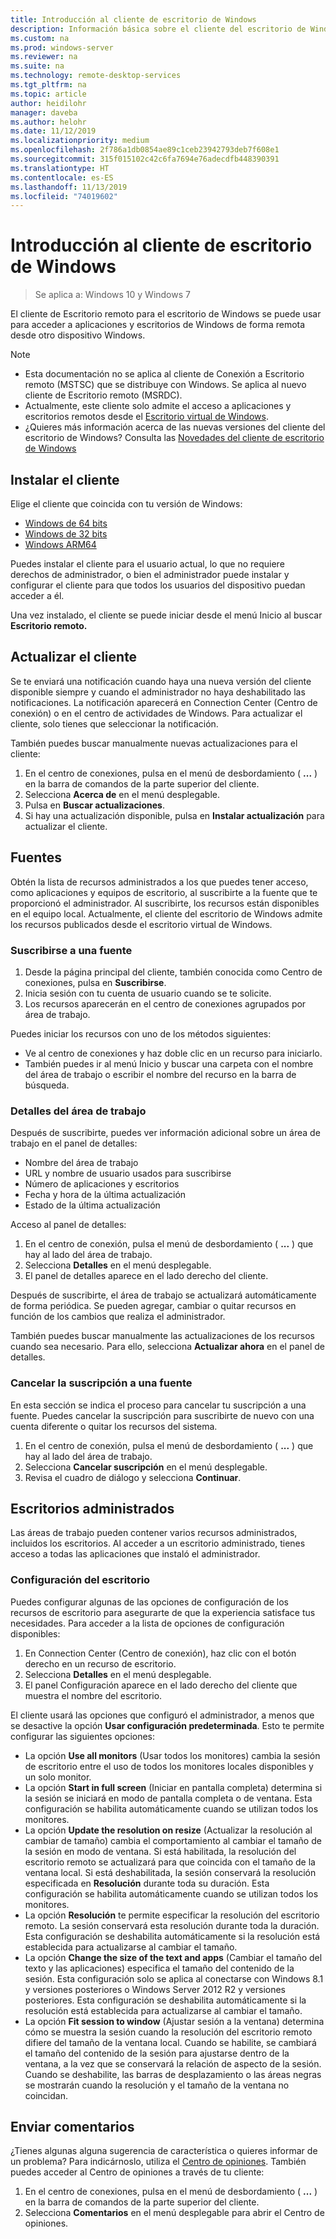 ```yaml
---
title: Introducción al cliente de escritorio de Windows
description: Información básica sobre el cliente del escritorio de Windows.
ms.custom: na
ms.prod: windows-server
ms.reviewer: na
ms.suite: na
ms.technology: remote-desktop-services
ms.tgt_pltfrm: na
ms.topic: article
author: heidilohr
manager: daveba
ms.author: helohr
ms.date: 11/12/2019
ms.localizationpriority: medium
ms.openlocfilehash: 2f786a1db0854ae89c1ceb23942793deb7f608e1
ms.sourcegitcommit: 315f015102c42c6fa7694e76adecdfb448390391
ms.translationtype: HT
ms.contentlocale: es-ES
ms.lasthandoff: 11/13/2019
ms.locfileid: "74019602"
---
```

# <a name="get-started-with-the-windows-desktop-client"></a>Introducción al cliente de escritorio de Windows

>Se aplica a: Windows 10 y Windows 7

El cliente de Escritorio remoto para el escritorio de Windows se puede usar para acceder a aplicaciones y escritorios de Windows de forma remota desde otro dispositivo Windows.

> [!NOTE]
> - Esta documentación no se aplica al cliente de Conexión a Escritorio remoto (MSTSC) que se distribuye con Windows. Se aplica al nuevo cliente de Escritorio remoto (MSRDC).
> - Actualmente, este cliente solo admite el acceso a aplicaciones y escritorios remotos desde el [Escritorio virtual de Windows](https://aka.ms/wvd).
> - ¿Quieres más información acerca de las nuevas versiones del cliente del escritorio de Windows? Consulta las [Novedades del cliente de escritorio de Windows](windowsdesktop-whatsnew.md)

## <a name="install-the-client"></a>Instalar el cliente

Elige el cliente que coincida con tu versión de Windows:

- [Windows de 64 bits](https://go.microsoft.com/fwlink/?linkid=2068602)
- [Windows de 32 bits](https://go.microsoft.com/fwlink/?linkid=2098960)
- [Windows ARM64](https://go.microsoft.com/fwlink/?linkid=2098961)

Puedes instalar el cliente para el usuario actual, lo que no requiere derechos de administrador, o bien el administrador puede instalar y configurar el cliente para que todos los usuarios del dispositivo puedan acceder a él.

Una vez instalado, el cliente se puede iniciar desde el menú Inicio al buscar **Escritorio remoto.**

## <a name="update-the-client"></a>Actualizar el cliente

Se te enviará una notificación cuando haya una nueva versión del cliente disponible siempre y cuando el administrador no haya deshabilitado las notificaciones. La notificación aparecerá en Connection Center (Centro de conexión) o en el centro de actividades de Windows. Para actualizar el cliente, solo tienes que seleccionar la notificación.

También puedes buscar manualmente nuevas actualizaciones para el cliente:

1. En el centro de conexiones, pulsa en el menú de desbordamiento ( **...** ) en la barra de comandos de la parte superior del cliente.
2. Selecciona **Acerca de** en el menú desplegable.
3. Pulsa en **Buscar actualizaciones**.
4. Si hay una actualización disponible, pulsa en **Instalar actualización** para actualizar el cliente.

## <a name="feeds"></a>Fuentes

Obtén la lista de recursos administrados a los que puedes tener acceso, como aplicaciones y equipos de escritorio, al suscribirte a la fuente que te proporcionó el administrador. Al suscribirte, los recursos están disponibles en el equipo local. Actualmente, el cliente del escritorio de Windows admite los recursos publicados desde el escritorio virtual de Windows.

### <a name="subscribe-to-a-feed"></a>Suscribirse a una fuente

1. Desde la página principal del cliente, también conocida como Centro de conexiones, pulsa en **Suscribirse**.
2. Inicia sesión con tu cuenta de usuario cuando se te solicite.
3. Los recursos aparecerán en el centro de conexiones agrupados por área de trabajo.

Puedes iniciar los recursos con uno de los métodos siguientes:

- Ve al centro de conexiones y haz doble clic en un recurso para iniciarlo.
- También puedes ir al menú Inicio y buscar una carpeta con el nombre del área de trabajo o escribir el nombre del recurso en la barra de búsqueda.

### <a name="workspace-details"></a>Detalles del área de trabajo

Después de suscribirte, puedes ver información adicional sobre un área de trabajo en el panel de detalles:

- Nombre del área de trabajo
- URL y nombre de usuario usados para suscribirse
- Número de aplicaciones y escritorios
- Fecha y hora de la última actualización
- Estado de la última actualización

Acceso al panel de detalles:

1. En el centro de conexión, pulsa el menú de desbordamiento ( **...** ) que hay al lado del área de trabajo.
2. Selecciona **Detalles** en el menú desplegable.
3. El panel de detalles aparece en el lado derecho del cliente.

Después de suscribirte, el área de trabajo se actualizará automáticamente de forma periódica. Se pueden agregar, cambiar o quitar recursos en función de los cambios que realiza el administrador.

También puedes buscar manualmente las actualizaciones de los recursos cuando sea necesario. Para ello, selecciona **Actualizar ahora** en el panel de detalles.

### <a name="unsubscribe-from-a-feed"></a>Cancelar la suscripción a una fuente

En esta sección se indica el proceso para cancelar tu suscripción a una fuente. Puedes cancelar la suscripción para suscribirte de nuevo con una cuenta diferente o quitar los recursos del sistema.

1. En el centro de conexión, pulsa el menú de desbordamiento ( **...** ) que hay al lado del área de trabajo.
2. Selecciona **Cancelar suscripción** en el menú desplegable.
3. Revisa el cuadro de diálogo y selecciona **Continuar**.

## <a name="managed-desktops"></a>Escritorios administrados

Las áreas de trabajo pueden contener varios recursos administrados, incluidos los escritorios. Al acceder a un escritorio administrado, tienes acceso a todas las aplicaciones que instaló el administrador.

### <a name="desktop-settings"></a>Configuración del escritorio

Puedes configurar algunas de las opciones de configuración de los recursos de escritorio para asegurarte de que la experiencia satisface tus necesidades. Para acceder a la lista de opciones de configuración disponibles:

1. En Connection Center (Centro de conexión), haz clic con el botón derecho en un recurso de escritorio.
2. Selecciona **Detalles** en el menú desplegable.
3. El panel Configuración aparece en el lado derecho del cliente que muestra el nombre del escritorio.

El cliente usará las opciones que configuró el administrador, a menos que se desactive la opción **Usar configuración predeterminada**. Esto te permite configurar las siguientes opciones:

- La opción **Use all monitors** (Usar todos los monitores) cambia la sesión de escritorio entre el uso de todos los monitores locales disponibles y un solo monitor.
- La opción **Start in full screen** (Iniciar en pantalla completa) determina si la sesión se iniciará en modo de pantalla completa o de ventana. Esta configuración se habilita automáticamente cuando se utilizan todos los monitores.
- La opción **Update the resolution on resize** (Actualizar la resolución al cambiar de tamaño) cambia el comportamiento al cambiar el tamaño de la sesión en modo de ventana. Si está habilitada, la resolución del escritorio remoto se actualizará para que coincida con el tamaño de la ventana local. Si está deshabilitada, la sesión conservará la resolución especificada en **Resolución** durante toda su duración. Esta configuración se habilita automáticamente cuando se utilizan todos los monitores.
- La opción **Resolución** te permite especificar la resolución del escritorio remoto. La sesión conservará esta resolución durante toda la duración. Esta configuración se deshabilita automáticamente si la resolución está establecida para actualizarse al cambiar el tamaño.
- La opción **Change the size of the text and apps** (Cambiar el tamaño del texto y las aplicaciones) especifica el tamaño del contenido de la sesión. Esta configuración solo se aplica al conectarse con Windows 8.1 y versiones posteriores o Windows Server 2012 R2 y versiones posteriores. Esta configuración se deshabilita automáticamente si la resolución está establecida para actualizarse al cambiar el tamaño.
- La opción **Fit session to window** (Ajustar sesión a la ventana) determina cómo se muestra la sesión cuando la resolución del escritorio remoto difiere del tamaño de la ventana local. Cuando se habilite, se cambiará el tamaño del contenido de la sesión para ajustarse dentro de la ventana, a la vez que se conservará la relación de aspecto de la sesión. Cuando se deshabilite, las barras de desplazamiento o las áreas negras se mostrarán cuando la resolución y el tamaño de la ventana no coincidan.

## <a name="provide-feedback"></a>Enviar comentarios

¿Tienes algunas alguna sugerencia de característica o quieres informar de un problema? Para indicárnoslo, utiliza el [Centro de opiniones](feedback-hub://?tabid=2&contextid=883). También puedes acceder al Centro de opiniones a través de tu cliente:

1. En el centro de conexiones, pulsa en el menú de desbordamiento ( **...** ) en la barra de comandos de la parte superior del cliente.
2. Selecciona **Comentarios** en el menú desplegable para abrir el Centro de opiniones.

